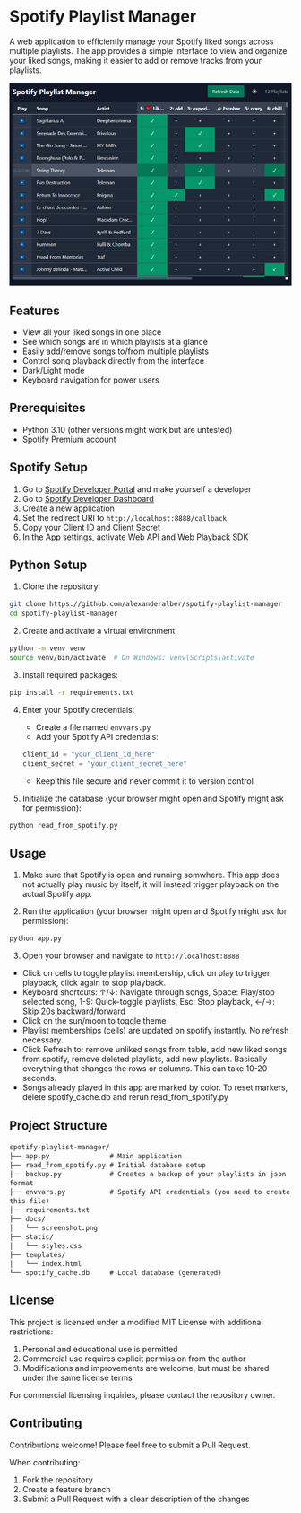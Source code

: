 # Spotify Playlist Manager

A web application to efficiently manage your Spotify liked songs across multiple playlists. The app provides a simple interface to view and organize your liked songs, making it easier to add or remove tracks from your playlists.

![Spotify Playlist Manager Screenshot](/docs/screenshot.PNG)

## Features
- View all your liked songs in one place
- See which songs are in which playlists at a glance
- Easily add/remove songs to/from multiple playlists
- Control song playback directly from the interface
- Dark/Light mode
- Keyboard navigation for power users

## Prerequisites

- Python 3.10 (other versions might work but are untested)
- Spotify Premium account 

## Spotify Setup

1. Go to [Spotify Developer Portal](https://developer.spotify.com) and make yourself a developer
2. Go to [Spotify Developer Dashboard](https://developer.spotify.com/dashboard) 
3. Create a new application
4. Set the redirect URI to `http://localhost:8888/callback`
5. Copy your Client ID and Client Secret 
6. In the App settings, activate Web API and Web Playback SDK

## Python Setup

1. Clone the repository:
```bash
git clone https://github.com/alexanderalber/spotify-playlist-manager
cd spotify-playlist-manager
```

2. Create and activate a virtual environment:
```bash
python -m venv venv
source venv/bin/activate  # On Windows: venv\Scripts\activate
```

3. Install required packages:
```bash
pip install -r requirements.txt
```

4. Enter your Spotify credentials:
   - Create a file named `envvars.py`
   - Add your Spotify API credentials:
   ```python
   client_id = "your_client_id_here"
   client_secret = "your_client_secret_here"
   ```
   - Keep this file secure and never commit it to version control

5. Initialize the database (your browser might open and Spotify might ask for permission):
```bash
python read_from_spotify.py
```

## Usage

1. Make sure that Spotify is open and running somwhere. This app does not actually play music by itself, it will instead trigger playback on the actual Spotify app. 

2. Run the application (your browser might open and Spotify might ask for permission):
```bash
python app.py
```

3. Open your browser and navigate to `http://localhost:8888`

- Click on cells to toggle playlist membership, click on play to trigger playback, click again to stop playback. 
- Keyboard shortcuts: ↑/↓: Navigate through songs, Space: Play/stop selected song, 1-9: Quick-toggle playlists, Esc: Stop playback, ←/→: Skip 20s backward/forward
- Click on the sun/moon to toggle theme
- Playlist memberships (cells) are updated on spotify instantly. No refresh necessary. 
- Click Refresh to: remove unliked songs from table, add new liked songs from spotify, remove deleted playlists, add new playlists. Basically everything that changes the rows or columns. This can take 10-20 seconds. 
- Songs already played in this app are marked by color. To reset markers, delete spotify_cache.db and rerun read_from_spotify.py

## Project Structure

```
spotify-playlist-manager/
├── app.py               # Main application
├── read_from_spotify.py # Initial database setup
├── backup.py            # Creates a backup of your playlists in json format 
├── envvars.py           # Spotify API credentials (you need to create this file)
├── requirements.txt    
├── docs/
│   └── screenshot.png     
├── static/
│   └── styles.css    
├── templates/
│   └── index.html     
└── spotify_cache.db     # Local database (generated)
```

## License

This project is licensed under a modified MIT License with additional restrictions:

1. Personal and educational use is permitted
2. Commercial use requires explicit permission from the author
3. Modifications and improvements are welcome, but must be shared under the same license terms

For commercial licensing inquiries, please contact the repository owner.

## Contributing

Contributions welcome! Please feel free to submit a Pull Request.

When contributing:
1. Fork the repository
2. Create a feature branch
3. Submit a Pull Request with a clear description of the changes

